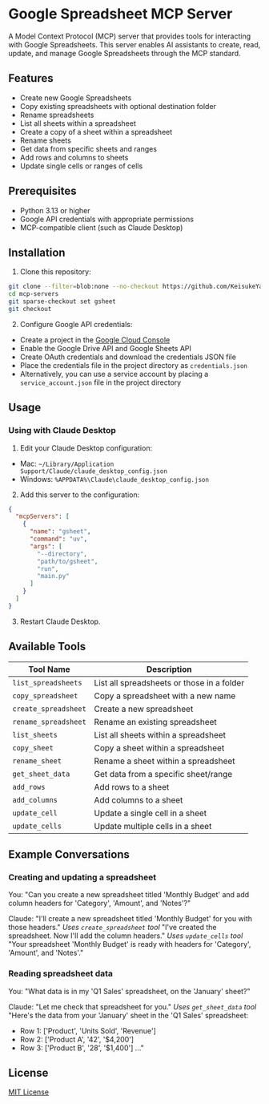 # Google Spreadsheet MCP Server

A Model Context Protocol (MCP) server that provides tools for interacting with Google Spreadsheets. This server enables AI assistants to create, read, update, and manage Google Spreadsheets through the MCP standard.

## Features

- Create new Google Spreadsheets
- Copy existing spreadsheets with optional destination folder
- Rename spreadsheets
- List all sheets within a spreadsheet
- Create a copy of a sheet within a spreadsheet
- Rename sheets
- Get data from specific sheets and ranges
- Add rows and columns to sheets
- Update single cells or ranges of cells

## Prerequisites

- Python 3.13 or higher
- Google API credentials with appropriate permissions
- MCP-compatible client (such as Claude Desktop)

## Installation

1. Clone this repository:
  ```bash
  git clone --filter=blob:none --no-checkout https://github.com/KeisukeYamazaki/mcp-servers.git
  cd mcp-servers
  git sparse-checkout set gsheet
  git checkout
  ```

2. Configure Google API credentials:
  - Create a project in the [Google Cloud Console](https://console.cloud.google.com/)
  - Enable the Google Drive API and Google Sheets API
  - Create OAuth credentials and download the credentials JSON file
  - Place the credentials file in the project directory as `credentials.json`
  - Alternatively, you can use a service account by placing a `service_account.json` file in the project directory

## Usage

### Using with Claude Desktop

1. Edit your Claude Desktop configuration:
  - Mac: `~/Library/Application Support/Claude/claude_desktop_config.json`
  - Windows: `%APPDATA%\Claude\claude_desktop_config.json`

2. Add this server to the configuration:
```json
{
  "mcpServers": [
    {
      "name": "gsheet",
      "command": "uv",
      "args": [
        "--directory",
        "path/to/gsheet",
        "run",
        "main.py"
      ]
    }
  ]
}
```

3. Restart Claude Desktop.

## Available Tools

| Tool Name            | Description                                |
| -------------------- | ------------------------------------------ |
| `list_spreadsheets`  | List all spreadsheets or those in a folder |
| `copy_spreadsheet`   | Copy a spreadsheet with a new name         |
| `create_spreadsheet` | Create a new spreadsheet                   |
| `rename_spreadsheet` | Rename an existing spreadsheet             |
| `list_sheets`        | List all sheets within a spreadsheet       |
| `copy_sheet`         | Copy a sheet within a spreadsheet          |
| `rename_sheet`       | Rename a sheet within a spreadsheet        |
| `get_sheet_data`     | Get data from a specific sheet/range       |
| `add_rows`           | Add rows to a sheet                        |
| `add_columns`        | Add columns to a sheet                     |
| `update_cell`        | Update a single cell in a sheet            |
| `update_cells`       | Update multiple cells in a sheet           |

## Example Conversations

### Creating and updating a spreadsheet

You: "Can you create a new spreadsheet titled 'Monthly Budget' and add column headers for 'Category', 'Amount', and 'Notes'?"

Claude: "I'll create a new spreadsheet titled 'Monthly Budget' for you with those headers."
*Uses `create_spreadsheet` tool*
"I've created the spreadsheet. Now I'll add the column headers."
*Uses `update_cells` tool*
"Your spreadsheet 'Monthly Budget' is ready with headers for 'Category', 'Amount', and 'Notes'."

### Reading spreadsheet data

You: "What data is in my 'Q1 Sales' spreadsheet, on the 'January' sheet?"

Claude: "Let me check that spreadsheet for you."
*Uses `get_sheet_data` tool*
"Here's the data from your 'January' sheet in the 'Q1 Sales' spreadsheet:
- Row 1: ['Product', 'Units Sold', 'Revenue']
- Row 2: ['Product A', '42', '$4,200']
- Row 3: ['Product B', '28', '$1,400']
..."

## License

[MIT License](LICENSE)
